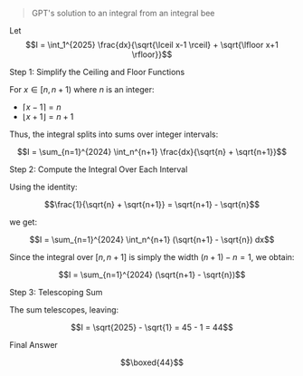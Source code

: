 > GPT's solution to an integral from an integral bee

Let
$$I = \int_1^{2025} \frac{dx}{\sqrt{\lceil x-1 \rceil} + \sqrt{\lfloor x+1 \rfloor}}$$

Step 1: Simplify the Ceiling and Floor Functions

For $x \in [n, n+1)$ where $n$ is an integer:
- $\lceil x-1 \rceil = n$
- $\lfloor x+1 \rfloor = n+1$

Thus, the integral splits into sums over integer intervals:

$$I = \sum_{n=1}^{2024} \int_n^{n+1} \frac{dx}{\sqrt{n} + \sqrt{n+1}}$$

Step 2: Compute the Integral Over Each Interval

Using the identity:

$$\frac{1}{\sqrt{n} + \sqrt{n+1}} = \sqrt{n+1} - \sqrt{n}$$

we get:

$$I = \sum_{n=1}^{2024} \int_n^{n+1} (\sqrt{n+1} - \sqrt{n}) dx$$

Since the integral over $[n, n+1]$ is simply the width $(n+1) - n = 1$, we obtain:

$$I = \sum_{n=1}^{2024} (\sqrt{n+1} - \sqrt{n})$$

Step 3: Telescoping Sum

The sum telescopes, leaving:

$$I = \sqrt{2025} - \sqrt{1} = 45 - 1 = 44$$

Final Answer

$$\boxed{44}$$
